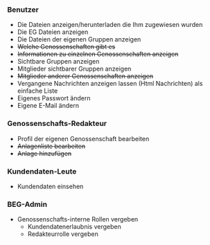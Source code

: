 ### Benutzer

- Die Dateien anzeigen/herunterladen die Ihm zugewiesen wurden
- Die EG Dateien anzeigen
- Die Dateien der eigenen Gruppen anzeigen
- ~~Welche Genossenschaften gibt es~~
- ~~Informationen zu einzelnen Genossenschaften anzeigen~~
- Sichtbare Gruppen anzeigen
- Mitglieder sichtbarer Gruppen anzeigen
- ~~Mitglieder anderer Genossenschaften anzeigen~~
- Vergangene Nachrichten anzeigen lassen (Html Nachrichten) als einfache Liste
- Eigenes Passwort ändern
- Eigene E-Mail ändern

### Genossenschafts-Redakteur

- Profil der eigenen Genossenschaft bearbeiten
- ~~Anlagenliste bearbeiten~~
- ~~Anlage hinzufügen~~

### Kundendaten-Leute

- Kundendaten einsehen

### BEG-Admin

- Genossenschafts-interne Rollen vergeben
  - Kundendatenerlaubnis vergeben
  - Redakteurrolle vergeben
